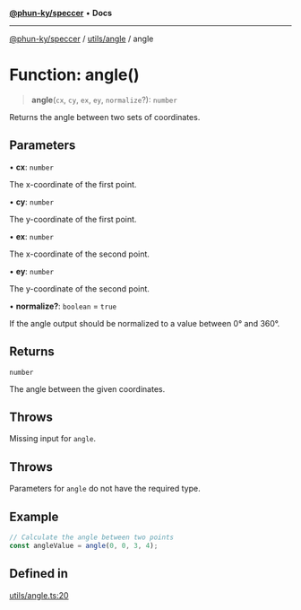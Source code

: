 [**@phun-ky/speccer**](../../../README.md) • **Docs**

***

[@phun-ky/speccer](../../../README.md) / [utils/angle](../README.md) / angle

# Function: angle()

> **angle**(`cx`, `cy`, `ex`, `ey`, `normalize`?): `number`

Returns the angle between two sets of coordinates.

## Parameters

• **cx**: `number`

The x-coordinate of the first point.

• **cy**: `number`

The y-coordinate of the first point.

• **ex**: `number`

The x-coordinate of the second point.

• **ey**: `number`

The y-coordinate of the second point.

• **normalize?**: `boolean` = `true`

If the angle output should be normalized to a value between 0° and 360°.

## Returns

`number`

The angle between the given coordinates.

## Throws

Missing input for `angle`.

## Throws

Parameters for `angle` do not have the required type.

## Example

```ts
// Calculate the angle between two points
const angleValue = angle(0, 0, 3, 4);
```

## Defined in

[utils/angle.ts:20](https://github.com/phun-ky/speccer/blob/main/src/utils/angle.ts#L20)

